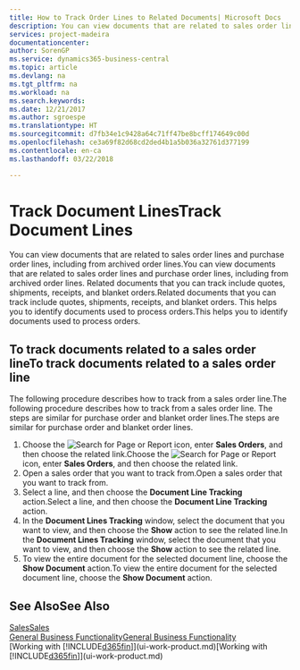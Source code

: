 ```yaml
---
title: How to Track Order Lines to Related Documents| Microsoft Docs
description: You can view documents that are related to sales order lines and purchase order lines, including from archived order lines. Related documents that you can track include quotes, shipments, receipts, and blanket orders. This helps you to identify documents used to process orders.
services: project-madeira
documentationcenter: 
author: SorenGP
ms.service: dynamics365-business-central
ms.topic: article
ms.devlang: na
ms.tgt_pltfrm: na
ms.workload: na
ms.search.keywords: 
ms.date: 12/21/2017
ms.author: sgroespe
ms.translationtype: HT
ms.sourcegitcommit: d7fb34e1c9428a64c71ff47be8bcff174649c00d
ms.openlocfilehash: ce3a69f82d68cd2ded4b1a5b036a32761d377199
ms.contentlocale: en-ca
ms.lasthandoff: 03/22/2018

---
```

# <a name="track-document-lines"></a><span data-ttu-id="5918d-105">Track Document Lines</span><span class="sxs-lookup"><span data-stu-id="5918d-105">Track Document Lines</span></span>
<span data-ttu-id="5918d-106">You can view documents that are related to sales order lines and purchase order lines, including from archived order lines.</span><span class="sxs-lookup"><span data-stu-id="5918d-106">You can view documents that are related to sales order lines and purchase order lines, including from archived order lines.</span></span> <span data-ttu-id="5918d-107">Related documents that you can track include quotes, shipments, receipts, and blanket orders.</span><span class="sxs-lookup"><span data-stu-id="5918d-107">Related documents that you can track include quotes, shipments, receipts, and blanket orders.</span></span> <span data-ttu-id="5918d-108">This helps you to identify documents used to process orders.</span><span class="sxs-lookup"><span data-stu-id="5918d-108">This helps you to identify documents used to process orders.</span></span>  

## <a name="to-track-documents-related-to-a-sales-order-line"></a><span data-ttu-id="5918d-109">To track documents related to a sales order line</span><span class="sxs-lookup"><span data-stu-id="5918d-109">To track documents related to a sales order line</span></span>
<span data-ttu-id="5918d-110">The following procedure describes how to track from a sales order line.</span><span class="sxs-lookup"><span data-stu-id="5918d-110">The following procedure describes how to track from a sales order line.</span></span> <span data-ttu-id="5918d-111">The steps are similar for purchase order and blanket order lines.</span><span class="sxs-lookup"><span data-stu-id="5918d-111">The steps are similar for purchase order and blanket order lines.</span></span>

1.  <span data-ttu-id="5918d-112">Choose the ![Search for Page or Report](media/ui-search/search_small.png "Search for Page or Report icon") icon, enter **Sales Orders**, and then choose the related link.</span><span class="sxs-lookup"><span data-stu-id="5918d-112">Choose the ![Search for Page or Report](media/ui-search/search_small.png "Search for Page or Report icon") icon, enter **Sales Orders**, and then choose the related link.</span></span>  
2.  <span data-ttu-id="5918d-113">Open a sales order that you want to track from.</span><span class="sxs-lookup"><span data-stu-id="5918d-113">Open a sales order that you want to track from.</span></span>  
3.  <span data-ttu-id="5918d-114">Select a line, and then choose the **Document Line Tracking** action.</span><span class="sxs-lookup"><span data-stu-id="5918d-114">Select a line, and then choose the **Document Line Tracking** action.</span></span>
4. <span data-ttu-id="5918d-115">In the **Document Lines Tracking** window, select the document that you want to view, and then choose the **Show** action to see the related line.</span><span class="sxs-lookup"><span data-stu-id="5918d-115">In the **Document Lines Tracking** window, select the document that you want to view, and then choose the **Show** action to see the related line.</span></span>
5. <span data-ttu-id="5918d-116">To view the entire document for the selected document line, choose the **Show Document** action.</span><span class="sxs-lookup"><span data-stu-id="5918d-116">To view the entire document for the selected document line, choose the **Show Document** action.</span></span>

## <a name="see-also"></a><span data-ttu-id="5918d-117">See Also</span><span class="sxs-lookup"><span data-stu-id="5918d-117">See Also</span></span>
[<span data-ttu-id="5918d-118">Sales</span><span class="sxs-lookup"><span data-stu-id="5918d-118">Sales</span></span>](sales-manage-sales.md)  
[<span data-ttu-id="5918d-119">General Business Functionality</span><span class="sxs-lookup"><span data-stu-id="5918d-119">General Business Functionality</span></span>](ui-across-business-areas.md)  
<span data-ttu-id="5918d-120">[Working with [!INCLUDE[d365fin](includes/d365fin_md.md)]](ui-work-product.md)</span><span class="sxs-lookup"><span data-stu-id="5918d-120">[Working with [!INCLUDE[d365fin](includes/d365fin_md.md)]](ui-work-product.md)</span></span>

